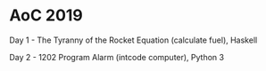 # AoC 2019
Day 1 - The Tyranny of the Rocket Equation (calculate fuel), Haskell

Day 2 - 1202 Program Alarm (intcode computer), Python 3
